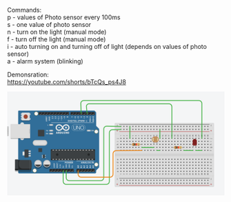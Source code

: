 Commands: <br />
p - values of Photo sensor every 100ms <br />
s - one value of photo sensor <br />
n - turn on the light (manual mode) <br />
f - turn off the light (manual mode) <br />
i - auto turning on and turning off of light (depends on values of photo sensor) <br />
a - alarm system (blinking) <br />

Demonsration: <br />
https://youtube.com/shorts/bTcQs_ps4J8 <br />

![alt tag](https://github.com/Alyona1619/IoT_ISU/blob/main/LedPhotoInteracive/LedPhotoInteractive.png)
